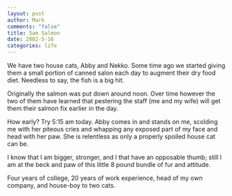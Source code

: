 ```yaml
--- 
layout: post
author: Mark
comments: "false"
title: 5am Salmon
date: 2002-5-16
categories: life
---
```

We have two house cats, Abby and Nekko. Some time ago we started giving them a small portion of canned salon each day to augment their dry food diet. Needless to say, the fish is a big hit.

Originally the salmon was put down around noon. Over time however the two of them have learned that pestering the staff (me and my wife) will get them their salmon fix earlier in the day.

How early? Try 5:15 am today. Abby comes in and stands on me, scolding me with her piteous cries and whapping any exposed part of my face and head with her paw. She is relentless as only a properly spoiled house cat can be.

I know that I am bigger, stronger, and I that  have an opposable thumb; still I am at the beck and paw of this little 8 pound bundle of fur and attitude.

Four years of college, 20 years of work experience, head of my own company, and house-boy to two cats.
